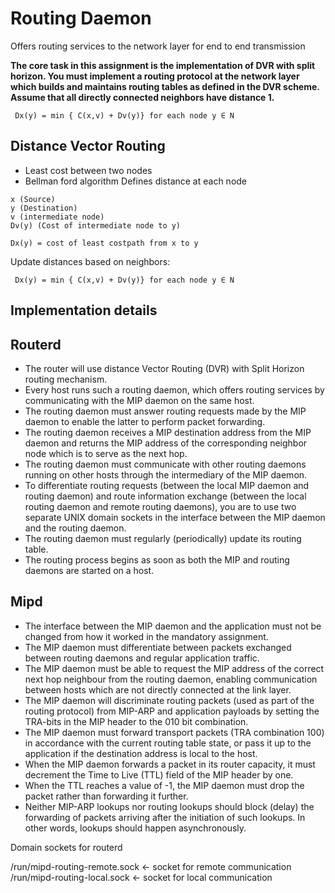 # Routing Daemon

Offers routing services to the network layer for end to end transmission

**The core task in this assignment is the implementation of DVR with split horizon. You must implement a routing protocol at the network layer which builds and maintains routing tables as defined in the DVR scheme. Assume that all directly connected neighbors have distance 1.**

```
 Dx(y) = min { C(x,v) + Dv(y)} for each node y ∈ N

```

## Distance Vector Routing

- Least cost between two nodes
- Bellman ford algorithm
  Defines distance at each node

```
x (Source)
y (Destination)
v (intermediate node)
Dv(y) (Cost of intermediate node to y)

Dx(y) = cost of least costpath from x to y

```
Update distances based on neighbors:

```
 Dx(y) = min { C(x,v) + Dv(y)} for each node y ∈ N

```

## Implementation details

## Routerd

- The router will use distance Vector Routing (DVR) with Split Horizon routing mechanism.
- Every host runs such a routing daemon, which offers routing services by communicating with the MIP daemon on the same host.
- The routing daemon must answer routing requests made by the MIP daemon to enable the latter to perform packet forwarding. 
- The routing daemon receives a MIP destination address from the MIP daemon and returns the MIP address of the corresponding neighbor node which is to serve as the next hop.
- The routing daemon must communicate with other routing daemons running on other hosts through the intermediary of the MIP daemon. 
- To differentiate routing requests (between the local MIP daemon and routing daemon) and route information exchange (between the local routing daemon and remote routing daemons), you are to use two separate UNIX domain sockets in the interface between the MIP daemon and the routing daemon.
- The routing daemon must regularly (periodically) update its routing table.
- The routing process begins as soon as both the MIP and routing daemons are started on a host.

## Mipd



- The interface between the MIP daemon and the application must not be changed from how it worked in the mandatory assignment.
- The MIP daemon must differentiate between packets exchanged between routing daemons and regular application traffic.
- The MIP daemon must be able to request the MIP address of the correct next hop neighbour from the routing daemon, enabling communication between hosts which are not directly connected at the link layer.
- The MIP daemon will discriminate routing packets (used as part of the routing protocol) from MIP-ARP and application payloads by setting the TRA-bits in the MIP header to the 010 bit combination.
- The MIP daemon must forward transport packets (TRA combination 100) in accordance with the current routing table state, or pass it up to the application if the destination address is local to the host.
- When the MIP daemon forwards a packet in its router capacity, it must decrement the Time to Live (TTL) field of the MIP header by one.
- When the TTL reaches a value of -1, the MIP daemon must drop the packet rather than forwarding it further. 
- Neither MIP-ARP lookups nor routing lookups should block (delay) the forwarding of packets arriving after the initiation of such lookups. In other words, lookups should happen asynchronously.


Domain sockets for routerd

/run/mipd-routing-remote.sock <- socket for remote communication
/run/mipd-routing-local.sock <- socket for local communication